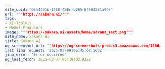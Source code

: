 ```yaml
---
site_uuid: "05a4331b-1568-488c-b265-84f93281a96e"
url: ""'https://sakana.ai/'""
tags:
- AI-Toolkit
- Model-Producers
image: ""'https://sakana.ai/assets/home/sakana_rect.png'""
site_name: Sakana AI
title: Sakana AI
og_screenshot_url: ""https://og-screenshots-prod.s3.amazonaws.com/1366x768/80/false/7c8661f69d10e5a0c41b2ae3369ff6e5fb4cdbf2d26f7ac61272f8fcb575be57.jpeg""
last_jina_request: '2025-03-09T06:45:08.565Z'
jina_error: "Error occurred"
og_last_fetch: 2025-03-07T05:19:02.932Z
---
```


